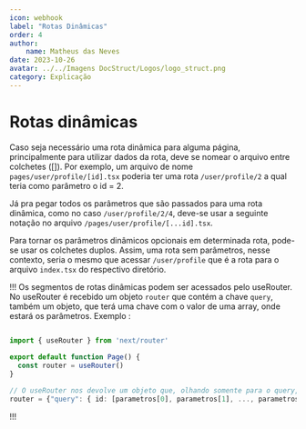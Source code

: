 ```yaml
---
icon: webhook
label: "Rotas Dinâmicas"
order: 4
author:
    name: Matheus das Neves
date: 2023-10-26
avatar: ../../Imagens DocStruct/Logos/logo_struct.png
category: Explicação
---
```


# Rotas dinâmicas

Caso seja necessário uma rota dinâmica para alguma página, principalmente para utilizar dados da rota, deve se nomear o arquivo entre colchetes ([]). Por exemplo, um arquivo de nome `pages/user/profile/[id].tsx` poderia ter uma rota `/user/profile/2` a qual teria como parâmetro o id = 2. 

Já pra pegar todos os parâmetros que são passados para uma rota dinâmica, como no caso `/user/profile/2/4`, deve-se usar a seguinte notação no arquivo `/pages/user/profile/[...id].tsx`. 

Para tornar os parâmetros dinâmicos opcionais em determinada rota, pode-se usar os colchetes duplos. Assim, uma rota sem parâmetros, nesse contexto, seria o mesmo que acessar  `/user/profile` que é a rota para o arquivo `index.tsx` do respectivo diretório.

!!!
Os segmentos de rotas dinâmicas podem ser acessados pelo useRouter. No useRouter é recebido um objeto `router` que contém a chave `query`, também um objeto, que terá uma chave com o valor de uma array, onde estará os parâmetros. Exemplo :

```ts /user/profile/[id].tsx

import { useRouter } from 'next/router'
 
export default function Page() {
  const router = useRouter()
}

// O useRouter nos devolve um objeto que, olhando somente para o query, tem a seguinte estruturação: 
router = {"query": { id: [parametros[0], parametros[1], ..., parametros[n]]}}
```
!!!